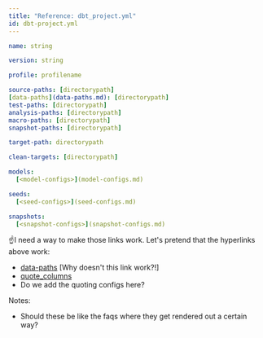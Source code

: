 ```yaml
---
title: "Reference: dbt_project.yml"
id: dbt-project.yml
---
```


```yml
name: string

version: string

profile: profilename

source-paths: [directorypath]
[data-paths](data-paths.md): [directorypath]
test-paths: [directorypath]
analysis-paths: [directorypath]
macro-paths: [directorypath]
snapshot-paths: [directorypath]

target-path: directorypath

clean-targets: [directorypath]

models:
  [<model-configs>](model-configs.md)

seeds:
  [<seed-configs>](seed-configs.md)

snapshots:
  [<snapshot-configs>](snapshot-configs.md)

```
☝️I need a way to make those links work. Let's pretend that the hyperlinks above work:
* [data-paths](data-paths.md) [Why doesn't this link work?!]
* [quote_columns](quote_columns.md)
* Do we add the quoting configs here?

Notes:
* Should these be like the faqs where they get rendered out a certain way?
